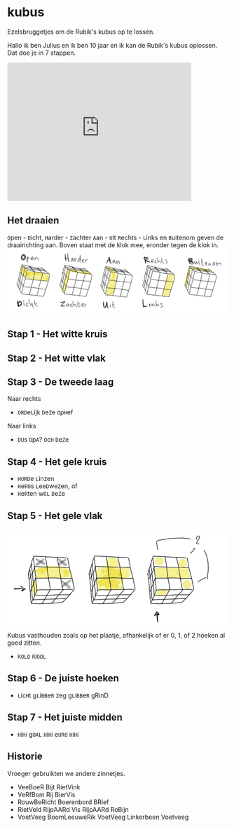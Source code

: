 # kubus

Ezelsbruggetjes om de Rubik's kubus op te lossen.

Hallo ik ben Julius en ik ben 10 jaar en ik kan de Rubik's kubus oplossen. Dat doe je in 7 stappen.

<iframe width="420" height="315" src="http://www.youtube.com/embed/xBG-Y2lBTXY" frameborder="0" allowfullscreen></iframe>

## Het draaien
`O`pen - `D`icht, `H`arder - `Z`achter `A`an - `U`it `R`echts - `L`inks en `B`uitenom geven de draairichting aan. Boven staat met de klok mee, eronder tegen de klok in.  
![](0.mnemonics.png)

## Stap 1 - Het witte kruis

## Stap 2 - Het witte vlak

## Stap 3 - De tweede laag

Naar rechts
- `ORD`e`L`ijk `D`e`Z`e `O`p`H`ef

Naar links
- `DU`s `O`p`A`? `O`c`H` `D`e`Z`e

## Stap 4 - Het gele kruis

- `HORD`e `L`in`Z`en
- `H`e`RO`s `L`ee`D`we`Z`en, of
- `H`e`R`ten w`OL` `D`e`Z`e  

## Stap 5 - Het gele vlak

![](5.gelevlak.png)
Kubus vasthouden zoals op het plaatje, afhankelijk of er 0, 1, of 2 hoeken al goed zitten. 

- `ROLO` `R`i`OOL`

## Stap 6 - De juiste hoeken

- `L`ic`H`t g`L`i`BB`e`R` `Z`eg g`L`i`BB`e`R` gRinD

## Stap 7 - Het juiste midden

- `H`i`H`i g`OAL` `H`i`H`i e`URO` `H`i`H`i

## Historie
Vroeger gebruikten we andere zinnetjes. 
- VeeBoeR Bijt RietVink
- VeRfBom Rij BierVis
- RouwBeRicht Boerenbord BRief
- RietVeld RijpAARd Vis RijpAARd RoBijn
- VoetVeeg BoomLeeuweRik  VoetVeeg Linkerbeen Voetveeg
